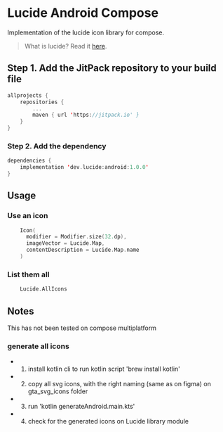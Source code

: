 # Lucide Android Compose

Implementation of the lucide icon library for compose.

> What is lucide? Read it [here](https://github.com/lucide-icons/lucide#what-is-lucide).

## Step 1. Add the JitPack repository to your build file

```Kotlin
allprojects {
    repositories {
        ...
        maven { url 'https://jitpack.io' }
    }
}
```

### Step 2. Add the dependency
```Kotlin
dependencies {
    implementation 'dev.lucide:android:1.0.0'
}
```

## Usage
### Use an icon
```kotlin
    Icon(
      modifier = Modifier.size(32.dp),
      imageVector = Lucide.Map,
      contentDescription = Lucide.Map.name
    )
```
### List them all
```kotlin
    Lucide.AllIcons
```

## Notes
This has not been tested on compose multiplatform

### generate all icons
* 1. install kotlin cli to run kotlin script 'brew install kotlin'
* 2. copy all svg icons, with the right naming (same as on figma) on gta_svg_icons folder
* 3. run 'kotlin generateAndroid.main.kts'
* 4. check for the generated icons on Lucide library module

